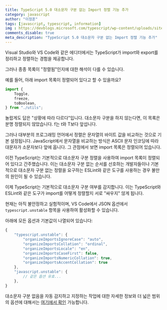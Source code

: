 ```yaml
---
title: TypeScript 5.0 대소문자 구분 없는 Import 정렬 기능 추가
category: javascript
author: "이정훈"
tags: [javascript, typescript, information]
img : https://devblogs.microsoft.com/typescript/wp-content/uploads/sites/11/2023/03/5-0-feature-image-square-bounds-1.png
comments_disable: true
meta_description: "TypeScript 5.0 대소문자 구분 없는 Import 정렬 기능 추가"
---
```


Visual Studio와 VS Code와 같은 에디터에서는 TypeScript가 import와 export를 정리하고 정렬하는 경험을 제공합니다. 

그러나 종종 목록이 "정렬됨"인지에 대한 해석이 다를 수 있습니다.

예를 들어, 아래 import 목록이 정렬되어 있다고 할 수 있을까요?

```typescript
import {
    Toggle,
    freeze,
    toBoolean,
} from "./utils";
```

놀랍게도 답은 "상황에 따라 다르다"입니다. 
대소문자 구분을 하지 않는다면, 이 목록은 분명 정렬되지 않았습니다. 
f는 t와 T보다 앞섭니다.

그러나 대부분의 프로그래밍 언어에서 정렬은 문자열의 바이트 값을 비교하는 것으로 기본 설정됩니다. JavaScript에서 문자열을 비교하는 방식은 ASCII 문자 인코딩에 따라 대문자가 소문자보다 앞에 옵니다. 
그 관점에서 보면 import 목록은 정렬되어 있습니다.

이전 TypeScript는 기본적으로 대소문자 구분 정렬을 사용하여 import 목록이 정렬되어 있다고 간주했습니다. 이는 대소문자 구분 없는 순서를 선호하는 개발자들이나 기본적으로 대소문자 구분 없는 정렬을 요구하는 
ESLint와 같은 도구를 사용하는 경우 불만의 원인이 될 수 있습니다.

이제 TypeScript는 기본적으로 대소문자 구분 여부를 감지합니다. 
이는 TypeScript와 ESLint와 같은 도구가 import를 어떻게 정렬할지 서로 "싸우지" 않게 됩니다.

현재는 아직 불안정하고 실험적이며, VS Code에서 JSON 옵션에서 `typescript.unstable` 항목을 
사용하여 활성화할 수 있습니다. 

아래에 모든 옵션과 기본값이 나열되어 있습니다:
```typescript
{
    "typescript.unstable": {
        "organizeImportsIgnoreCase": "auto",
        "organizeImportsCollation": "ordinal",
        "organizeImportsLocale": "en",
        "organizeImportsCaseFirst": false,
        "organizeImportsNumericCollation": true,
        "organizeImportsAccentCollation": true
    },
    "javascript.unstable": {
        // 같은 옵션 유효...
    },
}
```

대소문자 구분 없음을 자동 감지하고 지정하는 작업에 대한 자세한 정보와 더 넓은 범위의 옵션에 대해서는 
[여기에서 확인](https://github.com/microsoft/TypeScript/pull/52115) 가능합니다.


